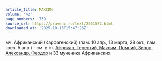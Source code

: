 ```yaml
---
article_title: МАКСИМ
volume: '42'
page_numbers: '739'
source_url: https://pravenc.ru/text/2561572.html
downloaded_at: '2025-10-13T15:47:26Z'
---
```


мч. Африканский (Карфагенский) (пам. 10 апр., 13 марта, 28 окт.; пам. греч. 5 апр.) - см. в ст. [Африкан, Терентий, Максим, Помпий, Зинон, Александр, Феодор](<https://pravenc.ru/text/Африкан  Терентий  Максим  Помпий  Зинон  Александр  Феодор.html>) и 33 мученика Африканских.
